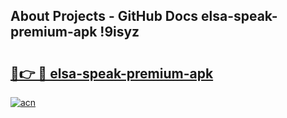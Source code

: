 ## About Projects - GitHub Docs elsa-speak-premium-apk !9isyz

# <h2><a href="https://andorid.site?title=elsa-speak-premium-apk&ref=14PRO">🔗👉 🔴 elsa-speak-premium-apk</a></h2>

[![acn](https://github.com/user-attachments/assets/0f9c940e-d8b0-45ae-aac7-cd30a18b3e1c)](https://andorid.site?title=elsa-speak-premium-apk&ref=14PRO)


